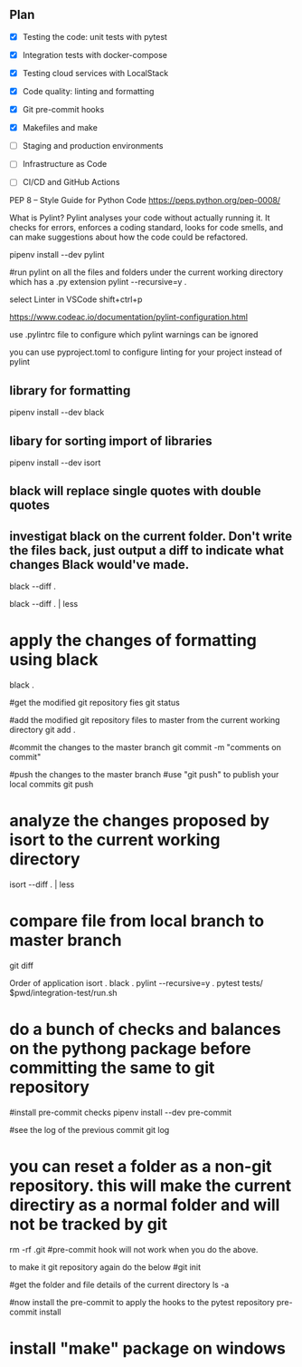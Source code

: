 ## Plan

- [x] Testing the code: unit tests with pytest
- [x] Integration tests with docker-compose
- [x] Testing cloud services with LocalStack
- [x] Code quality: linting and formatting
- [x] Git pre-commit hooks
- [x] Makefiles and make
- [ ] Staging and production environments
- [ ] Infrastructure as Code
- [ ] CI/CD and GitHub Actions


PEP 8 – Style Guide for Python Code
https://peps.python.org/pep-0008/

What is Pylint?
Pylint analyses your code without actually running it. It checks for errors, enforces a coding standard, looks for code smells, and can make suggestions about how the code could be refactored.

pipenv install --dev pylint

#run pylint on all the files and folders under the current working directory which has a .py extension
pylint --recursive=y .

select Linter in VSCode shift+ctrl+p

https://www.codeac.io/documentation/pylint-configuration.html

use .pylintrc file to configure which pylint warnings can be ignored

you can use pyproject.toml to configure linting for your project instead of pylint

## library for formatting
pipenv install --dev black

## libary for sorting import of libraries
pipenv install --dev isort


## black will replace single quotes with double quotes
## investigat black on the current folder. Don't write the files back, just output a diff to indicate what changes Black would've made.
black --diff .

black --diff . | less

# apply the changes of formatting using black
black .

#get the modified git repository fies
git status

#add the modified git repository files to master from the current working directory
git add .

#commit the changes to the master branch
git commit -m "comments on commit"

#push the changes to the master branch
#use "git push" to publish your local commits
git push

# analyze the changes proposed by isort to the current working directory
isort --diff . | less

# compare file from local branch to master branch
git diff <filename>

Order of application
isort .
black .
pylint --recursive=y .
pytest tests/
$pwd/integration-test/run.sh


# do a bunch of checks and balances on the pythong package before committing the same to git repository
#install pre-commit checks
pipenv install --dev pre-commit

#see the log of the previous commit
git log

# you can reset a folder as a non-git repository. this will make the current directiry as a normal folder and will not be tracked by git

rm -rf .git
#pre-commit hook will not work when you do the above.


to make it  git repository again do the below
#git init

#get the folder and file details of the current directory
ls -a

#now install the pre-commit to apply the hooks to the pytest repository
pre-commit install

# install "make" package on windows
